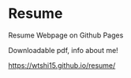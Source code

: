 # Resume
Resume Webpage on Github Pages


Downloadable pdf, info about me!


https://wtshi15.github.io/resume/
